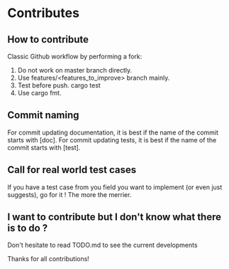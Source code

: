 # Contributes

## How to contribute

Classic Github workflow by performing a fork:

1. Do not work on master branch directly.
2. Use features/<features_to_improve> branch mainly.
3. Test before push. cargo test
4. Use cargo fmt.

## Commit naming

For commit updating documentation, it is best if the name of the commit starts with [doc].
For commit updating tests, it is best if the name of the commit starts with [test].

## Call for real world test cases

If you have a test case from you field you want to implement (or even just suggests), go for it !
The more the merrier.

## I want to contribute but I don't know what there is to do ?

Don't hesitate to read TODO.md to see the current developments


Thanks for all contributions!

